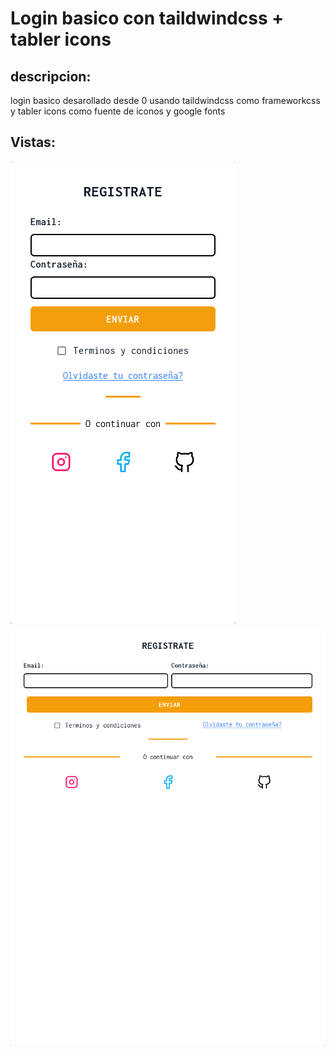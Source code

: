 # Login basico con taildwindcss + tabler icons
## descripcion:

login basico desarollado desde 0 usando taildwindcss como frameworkcss y tabler icons como fuente de iconos y google fonts


## Vistas: 

![img](./public/img/cel.png)
![img](./public/img/tablet.png)
